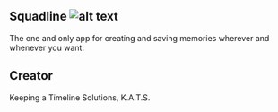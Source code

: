 ## Squadline ![alt text](https://github.com/Squadline/MainRepo/blob/master/app/src/main/res/drawable-hdpi/ic_launcher.png "Squadline")

The one and only app for creating and saving memories wherever and whenever you want.

## Creator

Keeping a Timeline Solutions, K.A.T.S.
